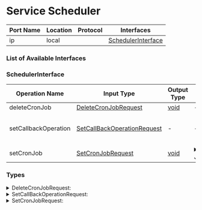 # Service Scheduler

| Port Name | Location | Protocol | Interfaces |
| --- | --- | --- | --- |
| ip | local | | <a href='#SchedulerInterface'>SchedulerInterface</a> |

### List of Available Interfaces

### SchedulerInterface

| Operation Name | Input Type | Output Type | Faults | Description |
| --- | --- | --- | --- | --- |
| deleteCronJob | <a href="#DeleteCronJobRequest">DeleteCronJobRequest</a> | <a href='#void'>void</a> | - |  |
| setCallbackOperation | <a href="#SetCallBackOperationRequest">SetCallBackOperationRequest</a> | - | - |  Set the callback operation name |
| setCronJob | <a href="#SetCronJobRequest">SetCronJobRequest</a> | <a href='#void'>void</a> | <details><summary>JobAlreadyExists</summary>void)</details> |  Set a new cron job |


### Types

<details>
<summary><span id="DeleteCronJobRequest">DeleteCronJobRequest: 
</span>
</summary>

##### Type Declaration
<pre>
void &#123;
&nbsp;&nbsp;jobName[1,1]: string // 
&nbsp;&nbsp;groupName[1,1]: string // 
&#125;
</pre>
</details>
<details>
<summary><span id="SetCallBackOperationRequest">SetCallBackOperationRequest: 
</span>
</summary>

##### Type Declaration
<pre>
void &#123;
&nbsp;&nbsp;operationName[1,1]: string // 
&#125;
</pre>
</details>
<details>
<summary><span id="SetCronJobRequest">SetCronJobRequest: 
</span>
</summary>

##### Type Declaration
<pre>
void &#123;
&nbsp;&nbsp;jobName[1,1]: string // 
&nbsp;&nbsp;cronSpecs[1,1]: void &#123;
&nbsp;&nbsp;&nbsp;&nbsp;dayOfWeek[1,1]: string // 
&nbsp;&nbsp;&nbsp;&nbsp;hour[1,1]: string // 
&nbsp;&nbsp;&nbsp;&nbsp;month[1,1]: string // 
&nbsp;&nbsp;&nbsp;&nbsp;dayOfMonth[1,1]: string // 
&nbsp;&nbsp;&nbsp;&nbsp;year[0,1]: string // 
&nbsp;&nbsp;&nbsp;&nbsp;second[1,1]: string // 
&nbsp;&nbsp;&nbsp;&nbsp;minute[1,1]: string // 
&nbsp;&nbsp;&#125; // 
&nbsp;&nbsp;groupName[1,1]: string // 
&#125;
</pre>
</details>
